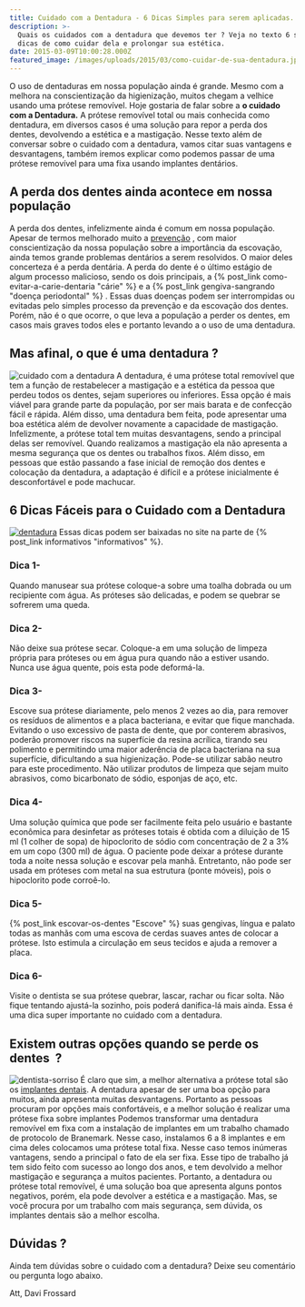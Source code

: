 ```yaml
---
title: Cuidado com a Dentadura - 6 Dicas Simples para serem aplicadas.
description: >-
  Quais os cuidados com a dentadura que devemos ter ? Veja no texto 6 simples
  dicas de como cuidar dela e prolongar sua estética.
date: 2015-03-09T10:00:28.000Z
featured_image: /images/uploads/2015/03/como-cuidar-de-sua-dentadura.jpg
---
```


O uso de dentaduras em nossa população ainda é grande. Mesmo com a melhora na conscientização da higienização, muitos chegam a velhice usando uma prótese removível. Hoje gostaria de falar sobre a **o cuidado com a Dentadura.** A prótese removível total ou mais conhecida como dentadura, em diversos casos é uma solução para repor a perda dos dentes, devolvendo a estética e a mastigação. Nesse texto além de conversar sobre o cuidado com a dentadura, vamos citar suas vantagens e desvantagens, também iremos explicar como podemos passar de uma prótese removível para uma fixa usando implantes dentários.

A perda dos dentes ainda acontece em nossa população
----------------------------------------------------

A perda dos dentes, infelizmente ainda é comum em nossa população. Apesar de termos melhorado muito a [prevenção](/tratamentos/check-up-digital-preventivo/ "Check Up Digital Preventivo") , com maior conscientização da nossa população sobre a importância da escovação, ainda temos grande problemas dentários a serem resolvidos. O maior deles concerteza é a perda dentária. A perda do dente é o último estágio de algum processo malicioso, sendo os dois principais, a {% post_link como-evitar-a-carie-dentaria "cárie" %} e a {% post_link gengiva-sangrando "doença periodontal" %} . Essas duas doenças podem ser interrompidas ou evitadas pelo simples processo da prevenção e da escovação dos dentes. Porém, não é o que ocorre, o que leva a população a perder os dentes, em casos mais graves todos eles e portanto levando a o uso de uma dentadura.

Mas afinal, o que é uma dentadura ?
-----------------------------------

![cuidado com a dentadura](/images/uploads/2015/02/Protocolo-dentes-1024x680.jpg) A dentadura, é uma prótese total removível que tem a função de restabelecer a mastigação e a estética da pessoa que perdeu todos os dentes, sejam superiores ou inferiores. Essa opção é mais viável para grande parte da população, por ser mais barata e de confecção fácil e rápida. Além disso, uma dentadura bem feita, pode apresentar uma boa estética além de devolver novamente a capacidade de mastigação. Infelizmente, a prótese total tem muitas desvantagens, sendo a principal delas ser removível. Quando realizamos a mastigação ela não apresenta a mesma segurança que os dentes ou trabalhos fixos. Além disso, em pessoas que estão passando a fase inicial de remoção dos dentes e colocação da dentadura, a adaptação é difícil e a prótese inicialmente é desconfortável e pode machucar.  

6 Dicas Fáceis para o Cuidado com a Dentadura
---------------------------------------------

[![dentadura](/images/uploads/2015/03/Dentadura-1024x682.jpg)](/images/uploads/2015/03/Dentadura.jpg) Essas dicas podem ser baixadas no site na parte de {% post_link informativos "informativos" %}.

### **Dica 1-**

Quando manusear sua prótese coloque-a sobre uma toalha dobrada ou um recipiente com água. As próteses são delicadas, e podem se quebrar se sofrerem uma queda.

### **Dica 2-**

Não deixe sua prótese secar. Coloque-a em uma solução de limpeza própria para próteses ou em água pura quando não a estiver usando. Nunca use água quente, pois esta pode deformá-la.

### **Dica 3-**

Escove sua prótese diariamente, pelo menos 2 vezes ao dia, para remover os resíduos de alimentos e a placa bacteriana, e evitar que fique manchada. Evitando o uso excessivo de pasta de dente, que por conterem abrasivos, poderão promover riscos na superfície da resina acrílica, tirando seu polimento e permitindo uma maior aderência de placa bacteriana na sua superfície, dificultando a sua higienização. Pode-se utilizar sabão neutro para este procedimento. Não utilizar produtos de limpeza que sejam muito abrasivos, como bicarbonato de sódio, esponjas de aço, etc.

### **Dica 4-**

Uma solução química que pode ser facilmente feita pelo usuário e bastante econômica para desinfetar as próteses totais é obtida com a diluição de 15 ml (1 colher de sopa) de hipoclorito de sódio com concentração de 2 a 3% em um copo (300 ml) de água. O paciente pode deixar a prótese durante toda a noite nessa solução e escovar pela manhã. Entretanto, não pode ser usada em próteses com metal na sua estrutura (ponte móveis), pois o hipoclorito pode corroê-lo.

### **Dica 5-**

{% post_link escovar-os-dentes "Escove" %} suas gengivas, língua e palato todas as manhãs com uma escova de cerdas suaves antes de colocar a prótese. Isto estimula a circulação em seus tecidos e ajuda a remover a placa.

### **Dica 6-**

Visite o dentista se sua prótese quebrar, lascar, rachar ou ficar solta. Não fique tentando ajustá-la sozinho, pois poderá danifica-lá mais ainda. Essa é uma dica super importante no cuidado com a dentadura.

Existem outras opções quando se perde os dentes  ?
--------------------------------------------------

![dentista-sorriso](/images/uploads/2014/02/dentista-sorriso.jpg) É claro que sim, a melhor alternativa a prótese total são os [implantes dentais](/tratamentos/implante-dentario/ "Implantodontia"). A dentadura apesar de ser uma boa opção para muitos, ainda apresenta muitas desvantagens. Portanto as pessoas procuram por opções mais confortáveis, e a melhor solução é realizar uma prótese fixa sobre implantes Podemos transformar uma dentadura removível em fixa com a instalação de implantes em um trabalho chamado de protocolo de Branemark. Nesse caso, instalamos 6 a 8 implantes e em cima deles colocamos uma prótese total fixa. Nesse caso temos inúmeras vantagens, sendo a principal o fato de ela ser fixa. Esse tipo de trabalho já tem sido feito com sucesso ao longo dos anos, e tem devolvido a melhor mastigação e segurança a muitos pacientes. Portanto, a dentadura ou prótese total removível, é uma solução boa que apresenta alguns pontos negativos, porém, ela pode devolver a estética e a mastigação. Mas, se você procura por um trabalho com mais segurança, sem dúvida, os implantes dentais são a melhor escolha.

Dúvidas ?
---------

Ainda tem dúvidas sobre o cuidado com a dentadura? Deixe seu comentário ou pergunta logo abaixo.

Att, Davi Frossard
